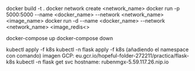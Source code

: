 docker build -t <name> .
docker network create <network_name>
docker run -p 5000:5000 --name <docker_name> --network <network_name> <image_name>
docker run -d --name <docker_name> --network <network_name> <image_redis<>

docker-compose up
docker-compose down

kubectl apply -f k8s
kubectl -n flask apply -f k8s (añadiendo el namespace con comando)
imagen GCP: eu.gcr.io/hopeful-folder-272211/practica/flask-k8s
kubectl -n flask get svc
hostname: rubenmgx-5.59.117.26.nip.io